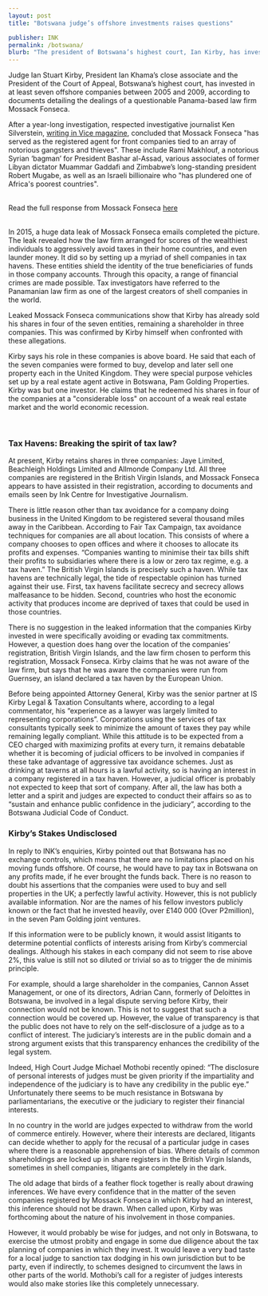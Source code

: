 ```yaml
---
layout: post
title: "Botswana judge’s offshore investments raises questions"

publisher: INK
permalink: /botswana/
blurb: "The president of Botswana’s highest court, Ian Kirby, has invested in seven offshore companies domiciled and registered in a tax haven of the British Virgin Islands, writes NTIBINYANE NTIBINYANE."
---
```


Judge Ian Stuart Kirby, President Ian Khama’s close associate and the President of the Court of Appeal, Botswana’s highest court, has invested in at least seven offshore companies between 2005 and 2009, according to documents detailing the dealings of a questionable Panama-based law firm Mossack Fonseca.
 
After a year-long investigation, respected investigative journalist Ken Silverstein, [writing in Vice magazine](http://www.vice.com/read/evil-llc-0000524-v21n12), concluded that Mossack Fonseca "has served as the registered agent for front companies tied to an array of notorious gangsters and thieves".  These include Rami Makhlouf, a notorious Syrian ‘bagman’ for President Bashar al-Assad, various associates of former Libyan dictator Muammar Gaddafi and Zimbabwe’s long-standing president Robert Mugabe, as well as an Israeli billionaire who "has plundered one of Africa's poorest countries".

<br/>
<div class="panel panel-default">
  <div class="panel-heading">
  Read the full response from Mossack Fonseca <a href="{{ site.baseurl }}/mfresponse" target="_blank">here</a>
  </div>
</div>
<br/>

In 2015, a huge data leak of Mossack Fonseca emails completed the picture. The leak revealed how the law firm arranged for scores of the wealthiest individuals to aggressively avoid taxes in their home countries, and even launder money.  It did so by setting up a myriad of shell companies in tax havens.  These entities shield the identity of the true beneficiaries of funds in those company accounts. Through this opacity, a range of financial crimes are made possible. Tax investigators have referred to the Panamanian law firm as one of the largest creators of shell companies in the world.
 
Leaked Mossack Fonseca communications show that Kirby has already sold his shares in four of the seven entities, remaining a shareholder in three companies. This was confirmed by Kirby himself when confronted with these allegations.

Kirby says his role in these companies is above board. He said that each of the seven companies were formed to buy, develop and later sell one property each in the United Kingdom. They were special purpose vehicles set up by a real estate agent active in Botswana, Pam Golding Properties. Kirby was but one investor. He claims that he redeemed his shares in four of the companies at a "considerable loss" on account of a weak real estate market and the world economic recession.

<br/>

### Tax Havens: Breaking the spirit of tax law?

At present, Kirby retains shares in three companies: Jaye Limited, Beachleigh Holdings Limited and Allmonde Company Ltd. All three companies are registered in the British Virgin Islands, and Mossack Fonseca appears to have assisted in their registration, according to documents and emails seen by Ink Centre for Investigative Journalism.
 
There is little reason other than tax avoidance for a company doing business in the United Kingdom to be registered several thousand miles away in the Caribbean.  According to Fair Tax Campaign, tax avoidance techniques for companies are all about location. This consists of where a company chooses to open offices and where it chooses to allocate its profits and expenses. “Companies wanting to minimise their tax bills shift their profits to subsidiaries where there is a low or zero tax regime, e.g. a tax haven.” The British Virgin Islands is precisely such a haven. While tax havens are technically legal, the tide of respectable opinion has turned against their use. First, tax havens facilitate secrecy and secrecy allows malfeasance to be hidden. Second, countries who host the economic activity that produces income are deprived of taxes that could be used in those countries.


There is no suggestion in the leaked information that the companies Kirby invested in were specifically avoiding or evading tax commitments. However, a question does hang over the location of the companies’ registration, British Virgin Islands, and the law firm chosen to perform this registration, Mossack Fonseca. Kirby claims that he was not aware of the law firm, but says that he was aware the companies were run from Guernsey, an island declared a tax haven by the European Union.  
 
Before being appointed Attorney General, Kirby was the senior partner at IS Kirby Legal & Taxation Consultants where, according to a legal commentator, his “experience as a lawyer was largely limited to representing corporations”. Corporations using the services of tax consultants typically seek to minimize the amount of taxes they pay while remaining legally compliant. While this attitude is to be expected from a CEO charged with maximizing profits at every turn, it remains debatable whether it is becoming of judicial officers to be involved in companies if these take advantage of aggressive tax avoidance schemes. Just as drinking at taverns at all hours is a lawful activity, so is having an interest in a company registered in a tax haven. However, a judicial officer is probably not expected to keep that sort of company. After all, the law has both a letter and a spirit and judges are expected to conduct their affairs so as to “sustain and enhance public confidence in the judiciary”, according to the Botswana Judicial Code of Conduct.
<br/>

### Kirby’s Stakes Undisclosed

In reply to INK’s enquiries, Kirby pointed out that Botswana has no exchange controls, which means that there are no limitations placed on his moving funds offshore. Of course, he would have to pay tax in Botswana on any profits made, if he ever brought the funds back. There is no reason to doubt his assertions that the companies were used to buy and sell properties in the UK; a perfectly lawful activity. 
However, this is not publicly available information. Nor are the names of his fellow investors publicly known or the fact that he invested heavily, over £140 000 (Over P2million), in the seven Pam Golding joint ventures.
 
If this information were to be publicly known, it would assist litigants to determine potential conflicts of interests arising from Kirby’s commercial dealings.  Although his stakes in each company did not seem to rise above 2%, this value is still not so diluted or trivial so as to trigger the de minimis principle.

For example, should a large shareholder in the companies, Cannon Asset Management, or one of its directors, Adrian Cann, formerly of Deloittes in Botswana, be involved in a legal dispute serving before Kirby, their connection would not be known. This is not to suggest that such a connection would be covered up. However, the value of transparency is that the public does not have to rely on the self-disclosure of a judge as to a conflict of interest. The judiciary’s interests are in the public domain and a strong argument exists that this transparency enhances the credibility of the legal system.
 
Indeed, High Court Judge Michael Mothobi recently opined: “The disclosure of personal interests of judges must be given priority if the impartiality and independence of the judiciary is to have any credibility in the public eye.” Unfortunately there seems to be much resistance in Botswana by parliamentarians, the executive or the judiciary to register their financial interests.
  
In no country in the world are judges expected to withdraw from the world of commerce entirely.  However, where their interests are declared, litigants can decide whether to apply for the recusal of a particular judge in cases where there is a reasonable apprehension of bias. Where details of common shareholdings are locked up in share registers in the British Virgin Islands, sometimes in shell companies, litigants are completely in the dark. 

The old adage that birds of a feather flock together is really about drawing inferences. We have every confidence that in the matter of the seven companies registered by Mossack Fonseca in which Kirby had an interest, this inference should not be drawn.  When called upon, Kirby was forthcoming about the nature of his involvement in those companies.

However, it would probably be wise for judges, and not only in Botswana, to exercise the utmost probity and engage in some due diligence about the tax planning of companies in which they invest. It would leave a very bad taste for a local judge to sanction tax dodging in his own jurisdiction but to be party, even if indirectly, to schemes designed to circumvent the laws in other parts of the world. Mothobi’s call for a register of judges interests would also make stories like this completely unnecessary.

